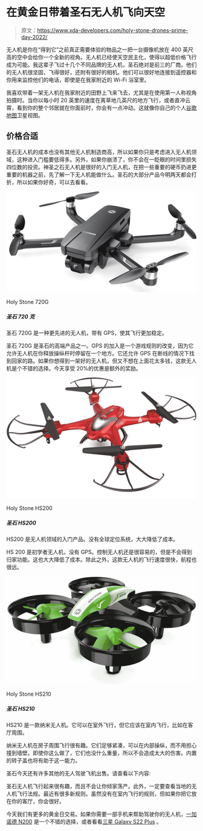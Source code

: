 # 在黄金日带着圣石无人机飞向天空

> 原文：<https://www.xda-developers.com/holy-stone-drones-prime-day-2022/>

无人机是你在“得到它”之前真正需要体验的物品之一把一台摄像机放在 400 英尺高的空中会给你一个全新的视角。无人机已经使天空民主化，使得以超低价格飞行成为可能。我这辈子飞过十几个不同品牌的无人机，圣石绝对是前三的厂商。他们的无人机很坚固，飞得很好，还附有很好的相机。他们可以很好地连接到遥控器和你用来监控他们的电话，即使是在我家附近的 Wi-Fi 浴室里。

我喜欢带着一架无人机在我家附近的田野上飞来飞去，尤其是在使用第一人称视角拍摄时。当你以每小时 20 英里的速度在离草地几英尺的地方飞行，或者直冲云霄，看到你的整个邻居就在你面前时，你会有一点冲动。这就像你自己的个人[谷歌地图](http://maps.google.com)卫星视图。

## 价格合适

圣石无人机的成本也没有其他无人机制造商高，所以如果你只是考虑进入无人机领域，这种进入门槛要低得多。另外，如果你崩溃了，你不会在一眨眼的时间里损失四位数的投资。神圣之石无人机是很好的入门无人机，在把一些重要的硬币扔进更重要的机器之前，先了解一下无人机能做什么。圣石的大部分产品今明两天都会打折，所以如果你好奇，可以去看看。

 <picture>![The Holy Stone 720G is a more advanced drone with GPS, giving it more stable flight.](img/afc10079653c215d4203751374c43a84.png)</picture> 

Holy Stone 720G

##### 圣石 720 克

圣石 720G 是一种更先进的无人机，带有 GPS，使其飞行更加稳定。

圣石 720G 是圣石的高端产品之一。GPS 的加入是一个游戏规则的改变，因为它允许无人机在你释放操纵杆时停留在一个地方。它还允许 GPS 在断线的情况下找到回家的路。如果你想得到一架好的无人机，但又不想在上面花太多钱，这款无人机是个不错的选择。今天享受 20%的优惠是额外的奖励。

 <picture>![The HS200 is a beginner entry in the drone space. There's no GPS which reduces the cost by a lot.](img/1915b49944d061a0111132c140d129c2.png)</picture> 

Holy Stone HS200

##### 圣石 HS200

HS200 是无人机领域的入门产品。没有全球定位系统，大大降低了成本。

HS 200 是初学者无人机，没有 GPS。控制无人机还是很容易的，但是不会得到归家功能。这也大大降低了成本。除此之外，这款无人机的飞行速度很快，航程也很远。

 <picture>![The HS210 is a nano drone. It can be flown outside, but it's meant to be flown indoors, like around the living room.](img/766f6a856e8e33ea6652d4a4ef4b09d3.png)</picture> 

Holy Stone HS210

##### 圣石 HS210

HS210 是一款纳米无人机。它可以在室外飞行，但它应该在室内飞行，比如在客厅周围。

纳米无人机在房子周围飞行很有趣。它们足够紧凑，可以在内部操纵，而不用担心撞到墙壁。即使你这么做了，它们也没什么重量，所以不会造成太大的伤害。内置的转子盖也将有助于这一能力。

圣石今天还有许多其他的无人驾驶飞机出售。请查看以下内容:

圣石无人机飞行起来很有趣，而且不会让你倾家荡产。此外，一定要查看当地的无人机飞行法规。最近有很多新规则。虽然没有在室内飞行的规则，但如果你把它放在你的客厅，你会很好。

今天我们有更多的黄金日交易。如果你需要一部手机来帮助驾驶你的无人机，[一加诺德 N200](https://www.xda-developers.com/the-oneplus-nord-n200-is-just-179-this-amazon-prime-day/) 是一个不错的选择，或者看看[三星 Galaxy S22 Plus](https://www.xda-developers.com/samsung-galaxy-s22-plus-amazon-prime-day-deal/) 。